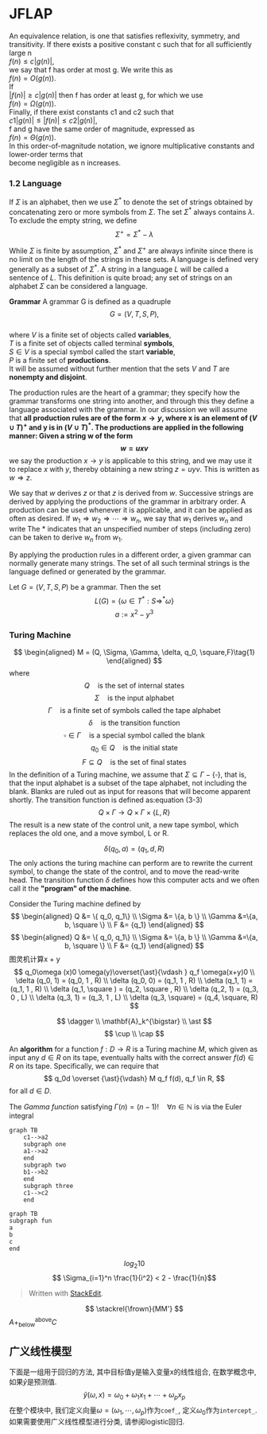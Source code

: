 # JFLAP

An equivalence relation, is one that satisfies reflexivity, symmetry, and transitivity.
If there exists a positive constant c such that for all sufficiently large n  
$f (n) ≤ c|g (n) |$,  
we say that f has order at most g. We write this as  
$f (n) = O (g (n)).$  
If  
$|f (n)| ≥ c |g (n)|$
then f has order at least g, for which we use  
$f (n) = \Omega(g (n))$.  
Finally, if there exist constants c1 and c2 such that  
$c1 |g (n)| ≤ |f (n)| ≤ c2 |g (n)|$,  
f and g have the same order of magnitude, expressed as  
$f (n) = \Theta(g (n))$.  
In this order-of-magnitude notation, we ignore multiplicative constants and lower-order terms that  
become negligible as n increases.

### 1.2 Language
If $\Sigma$ is an alphabet, then we use $\Sigma^\ast$ to denote the set of strings obtained by concatenating zero or  more symbols from $\Sigma$. The set $\Sigma^\ast$ always contains $\lambda$. To exclude the empty string, we define
$$\Sigma^+= \Sigma^* - \lambda$$

While $\Sigma$ is finite by assumption, $\Sigma^*$ and $\Sigma^+$ are always infinite since there is no limit on the length of  the strings in these sets. A language is defined very generally as a subset of $\Sigma^*$. A string in a language  $L$ will be called a sentence of $L$. This definition is quite broad; any set of strings on an alphabet $\Sigma$  can be considered a language.

**Grammar**
A grammar G is defined as a quadruple  
$$G = (V, T, S, P),$$  
where $V$  is a finite set of objects called **variables**,  
$T$ is a finite set of objects called terminal **symbols**,  
$S ∈ V$ is a special symbol called the start **variable**,  
$P$ is a finite set of **productions**.  
It will be assumed without further mention that the sets $V$ and $T$ are **nonempty and disjoint**.

The production rules are the heart of a grammar; they specify how the grammar transforms one  string into another, and through this they define a language associated with the grammar. In our  discussion we will assume that 
**all production rules are of the form  $x \rightarrow y$,  where x is an element of $(V \cup T)^+$ and y is in $(V ∪ T)^\ast$. The productions are applied in the  following manner: Given a string w of the form  
$$w = uxv$$**
we say the production $x \rightarrow y$ is applicable to this string, and we may use it to replace $x$ with $y$,  thereby obtaining a new string  $z = uyv$.  This is written as  $w \Rightarrow z$.  

We say that $w$ derives $z$ or that $z$ is derived from $w$. Successive strings are derived by applying the  productions of the grammar in arbitrary order. A production can be used whenever it is applicable,  and it can be applied as often as desired. If  $w_1 \Rightarrow w_2 \Rightarrow \cdots ⇒ w_n$,  we say that $w_1$ derives $w_n$ and write  The $\ast$ indicates that an unspecified number of steps (including zero) can be taken to derive $w_n$ from  $w_1$.  

By applying the production rules in a different order, a given grammar can normally generate  many strings. The set of all such terminal strings is the language defined or generated by the  grammar.

Let $G = (V, T, S, P)$ be a grammar. Then the set
$$L(G) = \{\omega \in T^\ast : S \Rightarrow^\ast \omega \}  $$
$$ a := x^2-y^3 \tag{3-3}$$

### 

### Turing Machine
$$
\begin{aligned}
M = (Q, \Sigma, \Gamma, \delta, q_0, \square,F)\tag{1}
\end{aligned}
$$
where 
$$Q \quad \text{is the set of internal states} $$
$$
	\Sigma \quad \text{is the input alphabet}  
$$
$$
	\Gamma \quad \text{is a finite set of symbols called the tape alphabet}
$$
$$
	\delta \quad \text{is the transition function}
$$
$$
	\square \in \Gamma \quad \text{is a special symbol called the blank}
$$
$$
	q_0 \in Q \quad \text{is the initial state}
$$
$$
	F \subseteq Q \quad \text{is the set of final states}
$$
In the definition of a Turing machine, we assume that $\Sigma \subseteq \Gamma - \{\square\}$, that is, that the input alphabet  is a subset of the tape alphabet, not including the blank. Blanks are ruled out as input for reasons that will become apparent shortly.
The transition function is defined as:equation (3-3)
$$
	Q \times \Gamma \rightarrow Q \times \Gamma \times \{L, R\}
$$
The result is a new state of the control unit, a new tape symbol, which replaces  the old one, and a move symbol, L or R.

$$
	\delta(q_0, a) = (q_1, d, R)
$$
The only actions the turing machine can perform are to rewrite the current symbol, to change the state of the control, and to move the read-write head.
The transition function $\delta$ defines how this computer acts and we often call it the **"program" of the machine**.

Consider the Turing machine defined by
$$
\begin{aligned}
Q &= \{ q_0, q_1\}  \\
\Sigma &= \{a, b \} \\
\Gamma &=\{a, b, \square \} \\
F &= {q_1}
\end{aligned}
$$
$$
\begin{aligned}
Q &= \{ q_0, q_1\}  \\
\Sigma &= \{a, b \} \\
\Gamma &=\{a, b, \square \} \\
F &= {q_1}
\end{aligned}
$$
图灵机计算x + y
$$
q_0\omega (x)0 \omega(y)\overset{\ast}{\vdash } q_f \omega(x+y)0  \\
\delta (q_0, 1) = (q_0, 1 , R)                 \\
\delta (q_0, 0) = (q_1, 1 , R)                 \\
\delta (q_1, 1) = (q_1, 1 , R)                 \\
\delta (q_1, \square ) = (q_2, \square , R)    \\
\delta (q_2, 1) = (q_3, 0 , L)                 \\
\delta (q_3, 1) = (q_3, 1 , L)                 \\
\delta (q_3, \square) = (q_4, \square, R)     
$$

$$
\dagger \\
\mathbf{A}_k^{\bigstar}  \\
\ast
$$
$$
\cup \\
\cap
$$

An **algorithm** for a function $f : D \rightarrow R$ is a Turing machine $M$, which given as input any $d \in R$  on its tape, eventually halts with the correct answer $f (d) \in R$ on its tape. Specifically, we can  require that  
$$
q_0d \overset {\ast}{\vdash} M q_f f(d), q_f \in R,  
$$
for all $d \in D$.




The *Gamma function* satisfying $\Gamma(n) = (n-1)!\quad\forall n\in\mathbb N$ is via the Euler integral
```mermaid
graph TB
    c1-->a2
    subgraph one
    a1-->a2
    end
    subgraph two
    b1-->b2
    end
    subgraph three
    c1-->c2
    end
```

```mermaid
graph TB
subgraph fun
a
b
c
end
```
$$ log_2 10$$
$$ \Sigma_{i=1}^n \frac{1}{i^2} < 2 - \frac{1}{n}$$
> Written with [StackEdit](https://stackedit.io/).
> 
$$
\stackrel{\frown}{MM'}
$$
$A \mathop{+}_{\text{below}}^{\text{above}} C$


## 广义线性模型
下面是一组用于回归的方法, 其中目标值y是输入变量x的线性组合, 在数学概念中, 如果$\hat{y}$是预测值.
$$ 
\hat{y}(\omega, x) = \omega_0 + \omega_1 x_1 +  \cdots +\omega_p x_p
$$
在整个模块中, 我们定义向量$\omega=(\omega_1,\cdots,\omega_p)$作为`coef_`, 定义$\omega_0$作为`intercept_`.
如果需要使用广义线性模型进行分类, 请参阅logistic回归.


<!--stackedit_data:
eyJoaXN0b3J5IjpbNDMwMzY4OTEyLDE1Mjk0NzA0NzcsMTY5MT
AyMTQwXX0=
-->